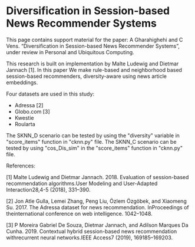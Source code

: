 # Diversification in Session-based News Recommender Systems

This page contains support material for the paper: A Gharahighehi and C Vens. “Diversification in Session-based News Recommender Systems”, under review in Personal and Ubiquitous Computing.

This research is built on implementation by Malte Ludewig and Dietmar Jannach [1]. In this paper We make rule-based and neighborhood based session-based recommenders, diversity-aware using news article embeddings.

Four datasets are used in this study:

- Adressa [2]
- Globo.com [3]
- Kwestie
- Roularta

The SKNN_D scenario can be tested by using the "diversity" variable in "score_items" function in "cknn.py" file. The SKNN_C scenario can be tested by using "cos_Dis_sim" in the "score_items" function in "cknn.py" file.

References:

[1] Malte Ludewig and Dietmar Jannach. 2018. Evaluation of session-based recommendation algorithms.User Modeling and User-Adapted Interaction28,4-5 (2018), 331–390.

[2] Jon Atle Gulla, Lemei Zhang, Peng Liu, Özlem Özgöbek, and Xiaomeng Su. 2017. The Adressa dataset for news recommendation. InProceedings of theinternational conference on web intelligence. 1042–1048.

[3] P Moreira Gabriel De Souza, Dietmar Jannach, and Adilson Marques Da Cunha. 2019. Contextual hybrid session-based news recommendation withrecurrent neural networks.IEEE Access7 (2019), 169185–169203.
